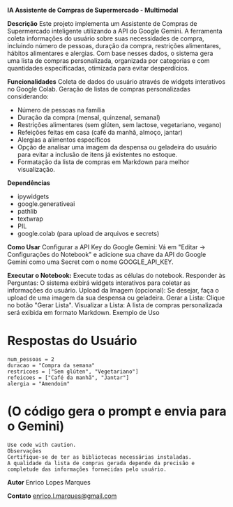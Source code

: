 **IA Assistente de Compras de Supermercado - Multimodal**

**Descrição**
  Este projeto implementa um Assistente de Compras de Supermercado inteligente utilizando a API do Google Gemini. A ferramenta coleta informações do usuário sobre suas necessidades de compra, incluindo número de pessoas, duração da compra, restrições alimentares, hábitos alimentares e alergias. Com base nesses dados, o sistema gera uma lista de compras personalizada, organizada por categorias e com quantidades especificadas, otimizada para evitar desperdícios.

**Funcionalidades**
  Coleta de dados do usuário através de widgets interativos no Google Colab.
  Geração de listas de compras personalizadas considerando:
  - Número de pessoas na família
  - Duração da compra (mensal, quinzenal, semanal)
  - Restrições alimentares (sem glúten, sem lactose, vegetariano, vegano)
  - Refeições feitas em casa (café da manhã, almoço, jantar)
  - Alergias a alimentos específicos
  - Opção de analisar uma imagem da despensa ou geladeira do usuário para evitar a inclusão de itens já existentes no estoque.
  - Formatação da lista de compras em Markdown para melhor visualização.

**Dependências**
  - ipywidgets
  - google.generativeai
  - pathlib
  - textwrap
  - PIL
  - google.colab (para upload de arquivos e secrets)

**Como Usar**
  Configurar a API Key do Google Gemini:
  Vá em "Editar -> Configurações do Notebook" e adicione sua chave da API do Google Gemini como uma Secret com o nome GOOGLE_API_KEY.
  
  **Executar o Notebook:**
    Execute todas as células do notebook.
    Responder às Perguntas:
    O sistema exibirá widgets interativos para coletar as informações do usuário.
    Upload da Imagem (opcional):
    Se desejar, faça o upload de uma imagem da sua despensa ou geladeira.
    Gerar a Lista:
    Clique no botão "Gerar Lista".
    Visualizar a Lista:
    A lista de compras personalizada será exibida em formato Markdown.
    Exemplo de Uso
  # Respostas do Usuário
    num_pessoas = 2
    duracao = "Compra da semana"
    restricoes = ["Sem glúten", "Vegetariano"]
    refeicoes = ["Café da manhã", "Jantar"]
    alergia = "Amendoim"
  
  
  # (O código gera o prompt e envia para o Gemini)
    Use code with caution.
    Observações
    Certifique-se de ter as bibliotecas necessárias instaladas.
    A qualidade da lista de compras gerada depende da precisão e completude das informações fornecidas pelo usuário.
    

**Autor**
Enrico Lopes Marques

**Contato**
enrico.l.marques@gmail.com
